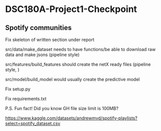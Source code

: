 # DSC180A-Project1-Checkpoint

## Spotify communities

Fix skeleton of written section under report

src/data/make_dataset needs to have functions/be able to download raw data and make jsons (pipeline style)

src/features/build_features should create the netX ready files (pipeline style, )

src/model/build_model would usually create the predictive model 

Fix setup.py

Fix requirements.txt



P.S. Fun fact! Did you know GH file size limit is 100MB?

https://www.kaggle.com/datasets/andrewmvd/spotify-playlists?select=spotify_dataset.csv